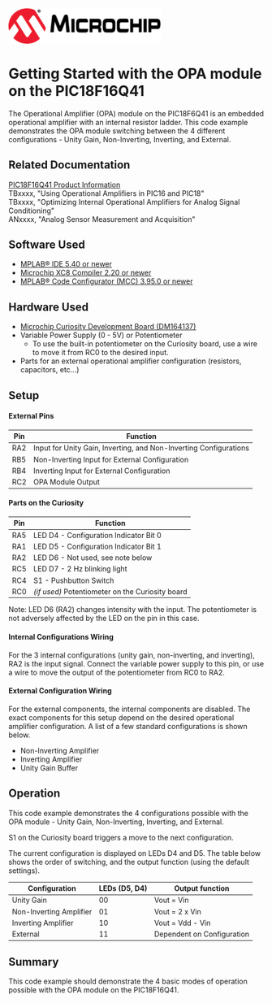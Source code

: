 <!-- Please do not change this html logo with link -->
<a href="https://www.microchip.com" rel="nofollow"><img src="images/microchip.png" alt="MCHP" width="300"/></a>

# Getting Started with the OPA module on the PIC18F16Q41
The Operational Amplifier (OPA) module on the PIC18F6Q41 is an embedded operational amplifier with an internal resistor ladder. This code example demonstrates the OPA module switching between the 4 different configurations - Unity Gain, Non-Inverting, Inverting, and External.

## Related Documentation

<a href="https://www.microchip.com/wwwproducts/en/PIC18F16Q41">PIC18F16Q41 Product Information</a><br>
TBxxxx, "Using Operational Amplifiers in PIC16 and PIC18"<br>
TBxxxx, "Optimizing Internal Operational Amplifiers for Analog Signal Conditioning"<br>
ANxxxx, "Analog Sensor Measurement and Acquisition"

## Software Used

* <a href="http://www.microchip.com/mplab/mplab-x-ide">MPLAB® IDE 5.40 or newer</a>
* <a href="https://www.microchip.com/mplab/compilers">Microchip XC8 Compiler 2.20 or newer</a>
* <a href="https://www.microchip.com/mplab/mplab-code-configurator">MPLAB® Code Configurator (MCC) 3.95.0 or newer</a>

## Hardware Used

* <a href="https://www.microchip.com/DevelopmentTools/ProductDetails/PartNO/DM164137"> Microchip Curiosity Development Board (DM164137) </a>
* Variable Power Supply (0 - 5V) or Potentiometer
  * To use the built-in potentiometer on the Curiosity board, use a wire to move it from RC0 to the desired input.
* Parts for an external operational amplifier configuration (resistors, capacitors, etc...)

## Setup
#### External Pins

| Pin | Function
| --- | --------
| RA2 | Input for Unity Gain, Inverting, and Non-Inverting Configurations
| RB5 | Non-Inverting Input for External Configuration
| RB4 | Inverting Input for External Configuration
| RC2 | OPA Module Output

#### Parts on the Curiosity

| Pin | Function
| --- | --------
| RA5 | LED D4 - Configuration Indicator Bit 0
| RA1 | LED D5 - Configuration Indicator Bit 1
| RA2 | LED D6 - Not used, see note below
| RC5 | LED D7 - 2 Hz blinking light
| RC4 | S1 - Pushbutton Switch
| RC0 | *(if used)* Potentiometer on the Curiosity board

Note: LED D6 (RA2) changes intensity with the input. The potentiometer is not adversely affected by the LED on the pin in this case.

#### Internal Configurations Wiring
For the 3 internal configurations (unity gain, non-inverting, and inverting), RA2 is the input signal. Connect the variable power supply to this pin, or use a wire to move the output of the potentiometer from RC0 to RA2.

#### External Configuration Wiring

For the external components, the internal components are disabled. The exact components for this setup depend on the desired operational amplifier configuration. A list of a few standard configurations is shown below.

* Non-Inverting Amplifier
* Inverting Amplifier
* Unity Gain Buffer

## Operation
This code example demonstrates the 4 configurations possible with the OPA module - Unity Gain, Non-Inverting, Inverting, and External.

S1 on the Curiosity board triggers a move to the next configuration.

The current configuration is displayed on LEDs D4 and D5. The table below shows the order of switching, and the output function (using the default settings).

| Configuration           | LEDs (D5, D4) | Output function
| ----------------------- | ------------- | -----
| Unity Gain              | 00            | Vout = Vin
| Non-Inverting Amplifier | 01            | Vout = 2 x Vin
| Inverting Amplifier     | 10            | Vout = Vdd - Vin
| External                | 11            | Dependent on Configuration

## Summary
This code example should demonstrate the 4 basic modes of operation possible with the OPA module on the PIC18F16Q41.
